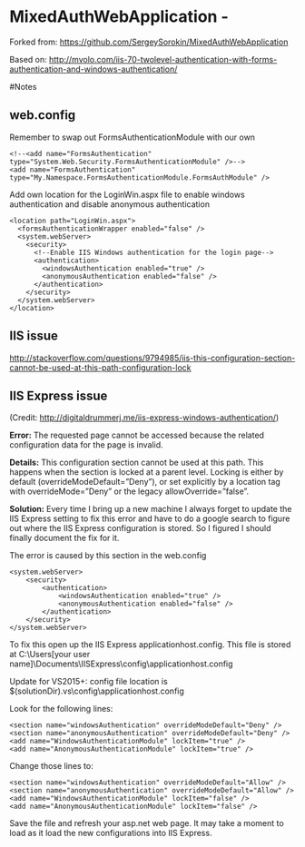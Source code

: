 # MixedAuthWebApplication -
Forked from: https://github.com/SergeySorokin/MixedAuthWebApplication

Based on: http://mvolo.com/iis-70-twolevel-authentication-with-forms-authentication-and-windows-authentication/

#Notes

## web.config
Remember to swap out FormsAuthenticationModule with our own

    <!--<add name="FormsAuthentication" type="System.Web.Security.FormsAuthenticationModule" />-->
    <add name="FormsAuthentication" type="My.Namespace.FormsAuthenticationModule.FormsAuthModule" />

Add own location for the LoginWin.aspx file to enable windows authentication and disable anonymous authentication

    <location path="LoginWin.aspx">
      <formsAuthenticationWrapper enabled="false" />
      <system.webServer>
        <security>
          <!--Enable IIS Windows authentication for the login page-->
          <authentication>
            <windowsAuthentication enabled="true" />
            <anonymousAuthentication enabled="false" />
          </authentication>
        </security>
      </system.webServer>
    </location>

## IIS issue
http://stackoverflow.com/questions/9794985/iis-this-configuration-section-cannot-be-used-at-this-path-configuration-lock

## IIS Express issue
(Credit: http://digitaldrummerj.me/iis-express-windows-authentication/)

__Error:__
The requested page cannot be accessed because the related configuration data for the page is invalid.

__Details:__
This configuration section cannot be used at this path. This happens when the section is locked at a parent level. Locking is either by default (overrideModeDefault=”Deny”), or set explicitly by a location tag with overrideMode=”Deny” or the legacy allowOverride=”false”.

__Solution:__
Every time I bring up a new machine I always forget to update the IIS Express setting to fix this error and have to do a google search to figure out where the IIS Express configuration is stored. So I figured I should finally document the fix for it.

The error is caused by this section in the web.config

    <system.webServer>
    	<security>
    		<authentication>
    			<windowsAuthentication enabled="true" />
    			<anonymousAuthentication enabled="false" />			
    		</authentication>
	    </security>
    </system.webServer>
    
To fix this open up the IIS Express applicationhost.config. This file is stored at C:\Users[your user name]\Documents\IISExpress\config\applicationhost.config

Update for VS2015+: config file location is $(solutionDir).vs\config\applicationhost.config

Look for the following lines:

    <section name="windowsAuthentication" overrideModeDefault="Deny" />
    <section name="anonymousAuthentication" overrideModeDefault="Deny" />
    <add name="WindowsAuthenticationModule" lockItem="true" />
    <add name="AnonymousAuthenticationModule" lockItem="true" />

Change those lines to:

    <section name="windowsAuthentication" overrideModeDefault="Allow" />
    <section name="anonymousAuthentication" overrideModeDefault="Allow" />
    <add name="WindowsAuthenticationModule" lockItem="false" />
    <add name="AnonymousAuthenticationModule" lockItem="false" />

Save the file and refresh your asp.net web page. It may take a moment to load as it load the new configurations into IIS Express.
